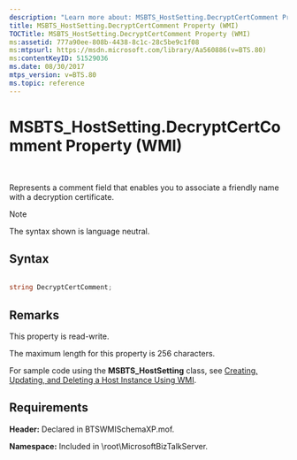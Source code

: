 ```yaml
---
description: "Learn more about: MSBTS_HostSetting.DecryptCertComment Property (WMI)"
title: MSBTS_HostSetting.DecryptCertComment Property (WMI)
TOCTitle: MSBTS_HostSetting.DecryptCertComment Property (WMI)
ms:assetid: 777a90ee-808b-4438-8c1c-28c5be9c1f08
ms:mtpsurl: https://msdn.microsoft.com/library/Aa560886(v=BTS.80)
ms:contentKeyID: 51529036
ms.date: 08/30/2017
mtps_version: v=BTS.80
ms.topic: reference
---
```


# MSBTS\_HostSetting.DecryptCertComment Property (WMI)

 

Represents a comment field that enables you to associate a friendly name with a decryption certificate.


> [!NOTE]
> <P>The syntax shown is language neutral.</P>



## Syntax

```C#
  
string DecryptCertComment;  
```

## Remarks

This property is read-write.

The maximum length for this property is 256 characters.

For sample code using the **MSBTS\_HostSetting** class, see [Creating, Updating, and Deleting a Host Instance Using WMI](creating-updating-and-deleting-a-host-instance-using-wmi.md).

## Requirements

**Header:** Declared in BTSWMISchemaXP.mof.

**Namespace:** Included in \\root\\MicrosoftBizTalkServer.

